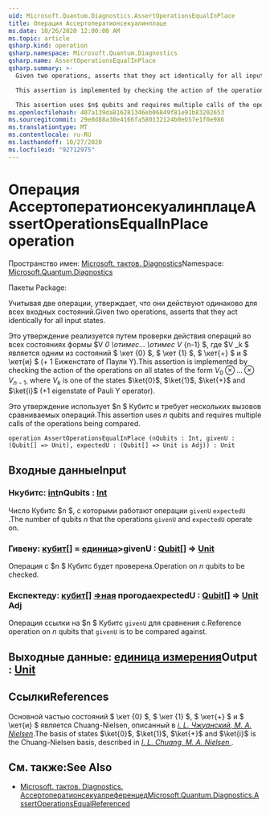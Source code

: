 ```yaml
---
uid: Microsoft.Quantum.Diagnostics.AssertOperationsEqualInPlace
title: Операция Ассертоператионсекуалинплаце
ms.date: 10/26/2020 12:00:00 AM
ms.topic: article
qsharp.kind: operation
qsharp.namespace: Microsoft.Quantum.Diagnostics
qsharp.name: AssertOperationsEqualInPlace
qsharp.summary: >-
  Given two operations, asserts that they act identically for all input states.

  This assertion is implemented by checking the action of the operations on all states of the form $V_0 \otimes ... \otimes V_{n-1}$, where $V_k$ is one of the states $\ket{0}$, $\ket{1}$, $\ket{+}$ and $\ket{i}$ (+1 eigenstate of Pauli Y operator).

  This assertion uses $n$ qubits and requires multiple calls of the operations being compared.
ms.openlocfilehash: 407a139da816281346eb06849f81e91b83202653
ms.sourcegitcommit: 29e0d88a30e4166fa580132124b0eb57e1f0e986
ms.translationtype: MT
ms.contentlocale: ru-RU
ms.lasthandoff: 10/27/2020
ms.locfileid: "92712975"
---
```

# <a name="assertoperationsequalinplace-operation"></a><span data-ttu-id="f5b6e-102">Операция Ассертоператионсекуалинплаце</span><span class="sxs-lookup"><span data-stu-id="f5b6e-102">AssertOperationsEqualInPlace operation</span></span>

<span data-ttu-id="f5b6e-103">Пространство имен: [Microsoft. тактов. Diagnostics](xref:Microsoft.Quantum.Diagnostics)</span><span class="sxs-lookup"><span data-stu-id="f5b6e-103">Namespace: [Microsoft.Quantum.Diagnostics](xref:Microsoft.Quantum.Diagnostics)</span></span>

<span data-ttu-id="f5b6e-104">Пакеты [](https://nuget.org/packages/)</span><span class="sxs-lookup"><span data-stu-id="f5b6e-104">Package: [](https://nuget.org/packages/)</span></span>


<span data-ttu-id="f5b6e-105">Учитывая две операции, утверждает, что они действуют одинаково для всех входных состояний.</span><span class="sxs-lookup"><span data-stu-id="f5b6e-105">Given two operations, asserts that they act identically for all input states.</span></span>

<span data-ttu-id="f5b6e-106">Это утверждение реализуется путем проверки действия операций во всех состояниях формы $V _0 \отимес... \отимес V_ {n-1} $, где $V _k $ является одним из состояний $ \кет {0} $, $ \кет {1} $, $ \кет{+} $ и $ \кет{и} $ (+ 1 Еиженстате of Паули Y).</span><span class="sxs-lookup"><span data-stu-id="f5b6e-106">This assertion is implemented by checking the action of the operations on all states of the form $V_0 \otimes ... \otimes V_{n-1}$, where $V_k$ is one of the states $\ket{0}$, $\ket{1}$, $\ket{+}$ and $\ket{i}$ (+1 eigenstate of Pauli Y operator).</span></span>

<span data-ttu-id="f5b6e-107">Это утверждение использует $n $ Кубитс и требует нескольких вызовов сравниваемых операций.</span><span class="sxs-lookup"><span data-stu-id="f5b6e-107">This assertion uses $n$ qubits and requires multiple calls of the operations being compared.</span></span>

```qsharp
operation AssertOperationsEqualInPlace (nQubits : Int, givenU : (Qubit[] => Unit), expectedU : (Qubit[] => Unit is Adj)) : Unit
```


## <a name="input"></a><span data-ttu-id="f5b6e-108">Входные данные</span><span class="sxs-lookup"><span data-stu-id="f5b6e-108">Input</span></span>

### <a name="nqubits--int"></a><span data-ttu-id="f5b6e-109">Нкубитс: [int](xref:microsoft.quantum.lang-ref.int)</span><span class="sxs-lookup"><span data-stu-id="f5b6e-109">nQubits : [Int](xref:microsoft.quantum.lang-ref.int)</span></span>

<span data-ttu-id="f5b6e-110">Число Кубитс $n $, с которыми работают операции `givenU` `expectedU` .</span><span class="sxs-lookup"><span data-stu-id="f5b6e-110">The number of qubits $n$ that the operations `givenU` and `expectedU` operate on.</span></span>


### <a name="givenu--qubit--unit"></a><span data-ttu-id="f5b6e-111">Гивену: [кубит](xref:microsoft.quantum.lang-ref.qubit)[] = [единица](xref:microsoft.quantum.lang-ref.unit)></span><span class="sxs-lookup"><span data-stu-id="f5b6e-111">givenU : [Qubit](xref:microsoft.quantum.lang-ref.qubit)[] => [Unit](xref:microsoft.quantum.lang-ref.unit)</span></span> 

<span data-ttu-id="f5b6e-112">Операция с $n $ Кубитс будет проверена.</span><span class="sxs-lookup"><span data-stu-id="f5b6e-112">Operation on $n$ qubits to be checked.</span></span>


### <a name="expectedu--qubit--unit-adj"></a><span data-ttu-id="f5b6e-113">Експектеду: [кубит](xref:microsoft.quantum.lang-ref.qubit)[] [=>ная](xref:microsoft.quantum.lang-ref.unit) прогода</span><span class="sxs-lookup"><span data-stu-id="f5b6e-113">expectedU : [Qubit](xref:microsoft.quantum.lang-ref.qubit)[] => [Unit](xref:microsoft.quantum.lang-ref.unit) Adj</span></span>

<span data-ttu-id="f5b6e-114">Операция ссылки на $n $ Кубитс `givenU` для сравнения с.</span><span class="sxs-lookup"><span data-stu-id="f5b6e-114">Reference operation on $n$ qubits that `givenU` is to be compared against.</span></span>



## <a name="output--unit"></a><span data-ttu-id="f5b6e-115">Выходные данные: [единица измерения](xref:microsoft.quantum.lang-ref.unit)</span><span class="sxs-lookup"><span data-stu-id="f5b6e-115">Output : [Unit](xref:microsoft.quantum.lang-ref.unit)</span></span>



## <a name="references"></a><span data-ttu-id="f5b6e-116">Ссылки</span><span class="sxs-lookup"><span data-stu-id="f5b6e-116">References</span></span>

<span data-ttu-id="f5b6e-117">Основной частью состояний $ \кет {0} $, $ \кет {1} $, $ \кет{+} $ и $ \кет{и} $ является Chuang-Nielsen, описанный в [ *i. L. Чжуанский, M. A. Nielsen*](https://arxiv.org/abs/quant-ph/9610001).</span><span class="sxs-lookup"><span data-stu-id="f5b6e-117">The basis of states $\ket{0}$, $\ket{1}$, $\ket{+}$ and $\ket{i}$ is the Chuang-Nielsen basis, described in [ *I. L. Chuang, M. A. Nielsen* ](https://arxiv.org/abs/quant-ph/9610001).</span></span>

## <a name="see-also"></a><span data-ttu-id="f5b6e-118">См. также:</span><span class="sxs-lookup"><span data-stu-id="f5b6e-118">See Also</span></span>

- [<span data-ttu-id="f5b6e-119">Microsoft. тактов. Diagnostics. Ассертоператионсекуалреференцед</span><span class="sxs-lookup"><span data-stu-id="f5b6e-119">Microsoft.Quantum.Diagnostics.AssertOperationsEqualReferenced</span></span>](xref:Microsoft.Quantum.Diagnostics.AssertOperationsEqualReferenced)